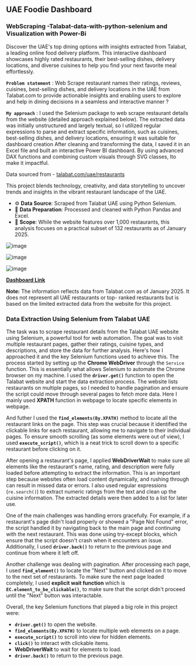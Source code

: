 ## UAE Foodie Dashboard
### WebScraping -Talabat-data-with-python-selenium and Visualization with Power-Bi
Discover the UAE's top dining options with insights extracted from Talabat, a leading online food delivery platform. This interactive dashboard showcases highly rated restaurants, their best-selling dishes, delivery locations, and diverse cuisines to help you find your next favorite meal effortlessly.

**`Problem statement`** : Web Scrape restaurant names their ratings, reviews, cuisines, best-selling dishes, and delivery locations in the UAE from Talabat.com to provide actionable insights and enabling users to explore and help in dining decisions in a seamless and interactive manner ?

**`My approach`** : I used the Selenium package to web scrape restaurant details from the website (detailed approach explained below). The extracted data was initially unstructured and largely textual, so I utilized regular expressions to parse and extract specific information, such as cuisines, best-selling dishes, and delivery locations, ensuring it was suitable for dashboard creation After cleaning and transforming the data, I saved it in an Excel file and built an interactive Power BI dashboard. By using advanced DAX functions and combining custom visuals through SVG classes, Ito make it impactful.

Data sourced from - [talabat.com/uae/restaurants](https://www.talabat.com/uae/restaurants)

This project blends technology, creativity, and data storytelling to uncover trends and insights in the vibrant restaurant landscape of the UAE. 
- ⚙️ **Data Source**: Scraped from Talabat UAE using Python Selenium.
- 🧹 **Data Preparation**: Processed and cleaned with Python Pandas and Excel.
- 📂 **Scope**: While the website features over 1,000 restaurants, this analysis focuses on a practical subset of 132 restaurants as of January 2025.

![image](https://github.com/user-attachments/assets/39c617c2-89e5-49de-9f30-debed9000f6d)

![image](https://github.com/user-attachments/assets/20d39a89-1ea0-4b75-a4e6-35fe87d9690d)

![image](https://github.com/user-attachments/assets/be09ce0e-2adc-402d-b741-9460d24b6267)

**[Dashboard Link](https://shorturl.at/tTxyP)**

**Note:** The information reflects data from Talabat.com as of January 2025. It does not represent all UAE restaurants or top- ranked restaurants but is based on the limited extracted data from the website for this project.


### **Data Extraction Using Selenium from Talabat UAE**
The task was to scrape restaurant details from the Talabat UAE website using Selenium, a powerful tool for web automation. The goal was to visit multiple restaurant pages, gather their ratings, cuisine types, and descriptions, and store the data for further analysis. Here's how I approached it and the key Selenium functions used to achieve this.
The process started by setting up the **Chrome WebDriver** through the `Service` function. This is essentially what allows Selenium to automate the Chrome browser on my machine. I used the **`driver.get()`** function to open the Talabat website and start the data extraction process. The website lists restaurants on multiple pages, so I needed to handle pagination and ensure the script could move through several pages to fetch more data.
Here I mainly used **XPATH** function in webpage to locate specific elements in webpage.

And futher I used the **`find_elements(By.XPATH)`** method to locate all the restaurant links on the page. This step was crucial because it identified the clickable links for each restaurant, allowing me to navigate to their individual pages. To ensure smooth scrolling (as some elements were out of view), I used **`execute_script()`**, which is a neat trick to scroll down to a specific restaurant before clicking on it.

After opening a restaurant's page, I applied **WebDriverWait** to make sure all elements like the restaurant's name, rating, and description were fully loaded before attempting to extract the information. This is an important step because websites often load content dynamically, and rushing through can result in missed data or errors. I also used regular expressions (`re.search()`) to extract numeric ratings from the text and clean up the cuisine information. The extracted details were then added to a list for later use.

One of the main challenges was handling errors gracefully. For example, if a restaurant's page didn't load properly or showed a "Page Not Found" error, the script handled it by navigating back to the main page and continuing with the next restaurant. This was done using try-except blocks, which ensure that the script doesn't crash when it encounters an issue. Additionally, I used **`driver.back()`** to return to the previous page and continue from where it left off.

Another challenge was dealing with pagination. After processing each page, I used **`find_element()`** to locate the "Next" button and clicked on it to move to the next set of restaurants. To make sure the next page loaded completely, I used **explicit wait function** which is **`EC.element_to_be_clickable()`**, to make sure that the script didn't proceed until the "Next" button was interactable.

Overall, the key Selenium functions that played a big role in this project were:
- **`driver.get()`** to open the website.
- **`find_elements(By.XPATH)`** to locate multiple web elements on a page.
- **`execute_script()`** to scroll into view for hidden elements.
- **`click()`** to interact with clickable items.
- **WebDriverWait** to wait for elements to load.
- **`driver.back()`** to return to the previous page.


